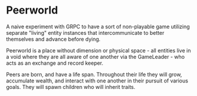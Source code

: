 # Peerworld
A naive experiment with GRPC to have a sort of non-playable game utilizing separate "living" entity instances that intercommunicate to better themselves and advance before dying.

Peerworld is a place without dimension or physical space - all entities live in a void where they are all aware of one another via the GameLeader - who acts as an exchange and record keeper.

Peers are born, and have a life span. Throughout their life they will grow, accumulate wealth, and interact with one another in their pursuit of various goals. They will spawn children who will inherit traits.